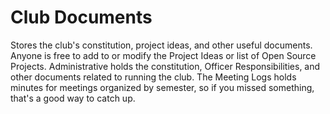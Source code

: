 # Club Documents

Stores the club's constitution, project ideas, and other useful documents. Anyone is free to add to or modify the Project Ideas or list of Open Source Projects. Administrative holds the constitution, Officer Responsibilities, and other documents related to running the club. The Meeting Logs holds minutes for meetings organized by semester, so if you missed something, that's a good way to catch up. 